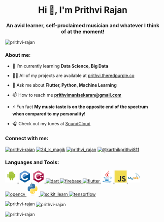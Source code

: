 <h1 align="center">Hi 👋, I'm Prithvi Rajan</h1>
<h3 align="center">An avid learner, self-proclaimed musician and whatever I think of at the moment!</h3>

<p align="left"> <img src="https://komarev.com/ghpvc/?username=prithvi-rajan&label=Profile%20views&color=0e75b6&style=flat" alt="prithvi-rajan" /> </p>

<h3 align="left">About me:</h3>

- 🌱 I’m currently learning **Data Science, Big Data**

- 👨‍💻 All of my projects are available at [prithvi.theredpurple.co](http://prithvi.theredpurple.co)

- 💬 Ask me about **Flutter, Python, Machine Learning**

- 📫 How to reach me **prithvimanisekaran@gmail.com**

- ⚡ Fun fact **My music taste is on the opposite end of the spectrum when compared to my personality!**

- 🎧 Check out my tunes at [SoundCloud](https://soundcloud.com/prithvi-365482425)

<h3 align="left">Connect with me:</h3>
<p align="left">
<a href="https://linkedin.com/in/prithvi-rajan" target="blank"><img align="center" src="https://cdn.jsdelivr.net/npm/simple-icons@3.0.1/icons/linkedin.svg" alt="prithvi-rajan" height="30" width="40" /></a>
<a href="https://instagram.com/24_k_magik" target="blank"><img align="center" src="https://cdn.jsdelivr.net/npm/simple-icons@3.0.1/icons/instagram.svg" alt="24_k_magik" height="30" width="40" /></a>
<a href="https://www.hackerrank.com/prithvi_rajan" target="blank"><img align="center" src="https://cdn.jsdelivr.net/npm/simple-icons@3.0.1/icons/hackerrank.svg" alt="prithvi_rajan" height="30" width="40" /></a>
<a href="https://www.hackerearth.com/@karthikprithvi811" target="blank"><img align="center" src="https://cdn.jsdelivr.net/npm/simple-icons@3.0.1/icons/hackerearth.svg" alt="@karthikprithvi811" height="30" width="40" /></a>
</p>

<h3 align="left">Languages and Tools:</h3>
<p align="left"> <a href="https://developer.android.com" target="_blank"> <img src="https://raw.githubusercontent.com/devicons/devicon/master/icons/android/android-original-wordmark.svg" alt="android" width="40" height="40"/> </a> <a href="https://www.cprogramming.com/" target="_blank"> <img src="https://raw.githubusercontent.com/devicons/devicon/master/icons/c/c-original.svg" alt="c" width="40" height="40"/> </a> <a href="https://www.w3schools.com/cpp/" target="_blank"> <img src="https://raw.githubusercontent.com/devicons/devicon/master/icons/cplusplus/cplusplus-original.svg" alt="cplusplus" width="40" height="40"/> </a> <a href="https://dart.dev" target="_blank"> <img src="https://www.vectorlogo.zone/logos/dartlang/dartlang-icon.svg" alt="dart" width="40" height="40"/> </a> <a href="https://firebase.google.com/" target="_blank"> <img src="https://www.vectorlogo.zone/logos/firebase/firebase-icon.svg" alt="firebase" width="40" height="40"/> </a> <a href="https://flutter.dev" target="_blank"> <img src="https://www.vectorlogo.zone/logos/flutterio/flutterio-icon.svg" alt="flutter" width="40" height="40"/> </a> <a href="https://www.java.com" target="_blank"> <img src="https://raw.githubusercontent.com/devicons/devicon/master/icons/java/java-original.svg" alt="java" width="40" height="40"/> </a> <a href="https://developer.mozilla.org/en-US/docs/Web/JavaScript" target="_blank"> <img src="https://raw.githubusercontent.com/devicons/devicon/master/icons/javascript/javascript-original.svg" alt="javascript" width="40" height="40"/> </a> <a href="https://www.mysql.com/" target="_blank"> <img src="https://raw.githubusercontent.com/devicons/devicon/master/icons/mysql/mysql-original-wordmark.svg" alt="mysql" width="40" height="40"/> </a> <a href="https://opencv.org/" target="_blank"> <img src="https://www.vectorlogo.zone/logos/opencv/opencv-icon.svg" alt="opencv" width="40" height="40"/> </a> <a href="https://www.python.org" target="_blank"> <img src="https://raw.githubusercontent.com/devicons/devicon/master/icons/python/python-original.svg" alt="python" width="40" height="40"/> </a> <a href="https://scikit-learn.org/" target="_blank"> <img src="https://upload.wikimedia.org/wikipedia/commons/0/05/Scikit_learn_logo_small.svg" alt="scikit_learn" width="40" height="40"/> </a> <a href="https://www.tensorflow.org" target="_blank"> <img src="https://www.vectorlogo.zone/logos/tensorflow/tensorflow-icon.svg" alt="tensorflow" width="40" height="40"/> </a> </p>

<p><img align="left" src="https://github-readme-stats.vercel.app/api/top-langs?username=prithvi-rajan&show_icons=true&locale=en&layout=compact" alt="prithvi-rajan" /></p>


<p>&nbsp;<img align="center" src="https://github-readme-stats.vercel.app/api?username=prithvi-rajan&show_icons=true&locale=en" alt="prithvi-rajan" /></p>

<p><img align="center" src="https://github-readme-streak-stats.herokuapp.com/?user=prithvi-rajan&" alt="prithvi-rajan" /></p>
